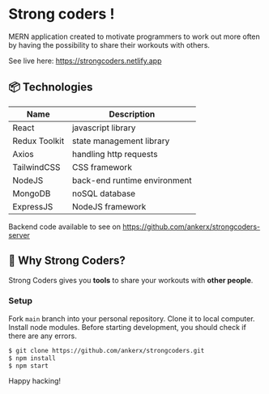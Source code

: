 # Strong coders !

MERN application created to motivate programmers to work out more often by having the possibility to share their workouts with others.

See live here: https://strongcoders.netlify.app

## 📦 Technologies

| Name          | Description                  |
| ------------- | ---------------------------- |
| React         | javascript library           |
| Redux Toolkit | state management library     |
| Axios         | handling http requests       |
| TailwindCSS   | CSS framework                |
| NodeJS        | back-end runtime environment |
| MongoDB       | noSQL database               |
| ExpressJS     | NodeJS framework             |

Backend code available to see on https://github.com/ankerx/strongcoders-server

## 🤖 Why Strong Coders?

Strong Coders gives you **tools** to share your workouts with **other people**.

### Setup

Fork `main` branch into your personal repository. Clone it to local computer. Install node modules. Before starting development, you should check if there are any errors.

```sh
$ git clone https://github.com/ankerx/strongcoders.git
$ npm install
$ npm start
```

Happy hacking!
